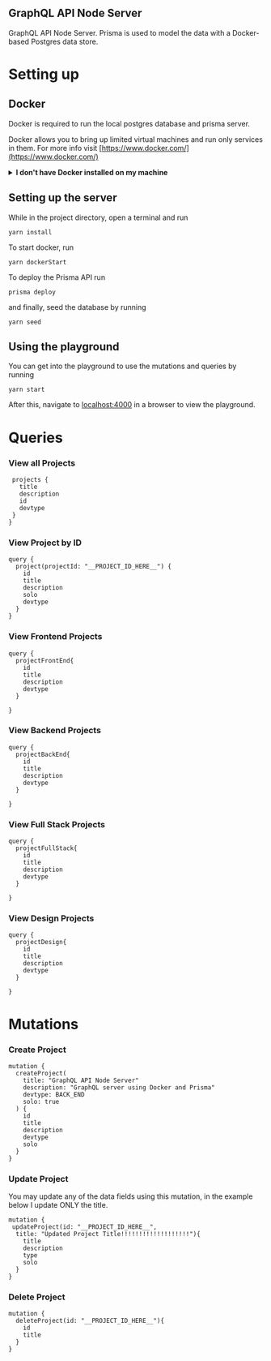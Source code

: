 ## GraphQL API Node Server

GraphQL API Node Server. Prisma is used to model the data with a Docker-based Postgres data store.

# Setting up

## Docker

Docker is required to run the local postgres database and prisma server.

Docker allows you to bring up limited virtual machines and run only services in them. For more info visit [https://www.docker.com/](https://www.docker.com/)

<details>
    <summary><strong>I don't have Docker installed on my machine</strong></summary>

To install docker follow the link that works for you:

[Docker for Mac](https://docs.docker.com/docker-for-mac/install/)

[Docker for Windows](https://docs.docker.com/docker-for-windows/install/)

</details>

## Setting up the server

While in the project directory, open a terminal and run

 `yarn install`
 
 To start docker, run
 
 `yarn dockerStart`
 
 To deploy the Prisma API run
 
 `prisma deploy`
 
 and finally, seed the database by running
 
 `yarn seed`
 
 ## Using the playground
 
 You can get into the playground to use the mutations and queries by running 
 
 `yarn start`
 
 After this, navigate to <localhost:4000> in a browser to view the playground.
 
 # Queries
 
 ### View all Projects 
 
 ```query{
  projects {
    title
    description
    id
    devtype
  }
}
```

### View Project by ID
```
query {
  project(projectId: "__PROJECT_ID_HERE__") {
    id
    title
    description
    solo
    devtype
  }
}
```
### View Frontend Projects
```
query {
  projectFrontEnd{
    id
    title
    description
    devtype
  }
  
}
```
### View Backend Projects
```
query {
  projectBackEnd{
    id
    title
    description
    devtype
  }
  
}
```

### View Full Stack Projects
```
query {
  projectFullStack{
    id
    title
    description
    devtype
  }
  
}
```

### View Design Projects
```
query {
  projectDesign{
    id
    title
    description
    devtype
  }
  
}
```

# Mutations

### Create Project
```
mutation {
  createProject(
    title: "GraphQL API Node Server"
    description: "GraphQL server using Docker and Prisma"
    devtype: BACK_END
    solo: true
  ) {
    id
    title
    description
    devtype
    solo
  }
}
```

### Update Project 
  You may update any of the data fields using this mutation, in the example below I update ONLY the title.
```
mutation {
 updateProject(id: "__PROJECT_ID_HERE__",
  title: "Updated Project Title!!!!!!!!!!!!!!!!!!!"){
    title
    description
    type
    solo
  }
}
```

### Delete Project
```
mutation {
  deleteProject(id: "__PROJECT_ID_HERE__"){
    id
    title
  }
}
```
